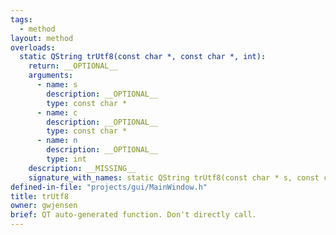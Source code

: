 ```yaml
---
tags:
  - method
layout: method
overloads:
  static QString trUtf8(const char *, const char *, int):
    return: __OPTIONAL__
    arguments:
      - name: s
        description: __OPTIONAL__
        type: const char *
      - name: c
        description: __OPTIONAL__
        type: const char *
      - name: n
        description: __OPTIONAL__
        type: int
    description: __MISSING__
    signature_with_names: static QString trUtf8(const char * s, const char * c, int n)
defined-in-file: "projects/gui/MainWindow.h"
title: trUtf8
owner: gwjensen
brief: QT auto-generated function. Don't directly call.
---
```

